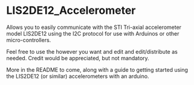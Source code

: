 # LIS2DE12_Accelerometer
Allows you to easily communicate with the STI Tri-axial accelerometer model LIS2DE12 using the I2C protocol for use with Arduinos or other micro-controllers.

Feel free to use the however you want and edit and edit/distribute as needed. Credit would be appreciated, but not mandatory.

More in the README to come, along with a guide to getting started using the LIS2DE12 (or similar) accelerometers with an arduino.

